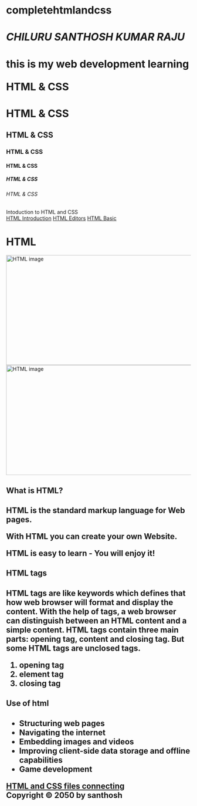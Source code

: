 # completehtmlandcss

<!DOCTYPE html>
 <h1><em>CHILURU <strong>SANTHOSH</strong> KUMAR RAJU</em><h1>
<!--  in HTML
 strong is used instead of bold
  em is used as italic-->
<p>this is my web development learning<p>
 <html>
 
<!DOCTYPE html>
<html>
 <head>
   <tittle>HTML & CSS </tittle>
 </head>
<body></body>
  <h1>HTML & CSS </h1>
 
  <h2>HTML & CSS </h2> 
  <h3>HTML & CSS </h3> 
  <h4>HTML & CSS </h4> 
  <h5>HTML & CSS </h5> 
  <h6>HTML & CSS </h6> 
</html>

<!DOCTYPE html>
<html>
<body>
 <tittle>Intoduction to HTML and CSS</tittle>
 <nav>
  <a href="https://www.w3schools.com/html/html_intro.asp">HTML Introduction</a>
  <a href="https://www.w3schools.com/html/html_editors.asp">HTML Editors</a>
  <a href="https://www.w3schools.com/html/html_basic.asp">HTML Basic</a>
 </nav>
 <h1>HTML</h1> 
 <img src = "https://www.hostinger.com/tutorials/wp-content/uploads/sites/2/2018/11/what-is-html-3.webp" 
  alt ="HTML image"
  height ="300"
  width ="1000" />
 <img src = "html.jpg" 
  alt ="HTML image"
  height ="300"
  width ="1000" />
 <h2>What is HTML?<h2>
 <p>HTML is the standard markup language for Web pages.

With HTML you can create your own Website.

HTML is easy to learn - You will enjoy it!

<p>
 <h2>HTML tags<h2>
 <p>HTML tags are like keywords which defines that how web browser will format and display the content. With the help of tags, a web browser can distinguish between an HTML content and a simple content. HTML tags contain three main parts: opening tag, content and closing tag. But some HTML tags are unclosed tags.

</p>
<ol>
 <li>opening tag</li>
 <li>element tag</li>
 <li>closing tag</li>
</ol>
<h2>Use of html<h2>
<ul>
 <li>Structuring web pages</li>
 <li>Navigating the internet</li>
 <li>Embedding images and videos</li>
 <li>Improving client-side data storage and offline capabilities</li>
 <li>Game development</li>
</ul>
<a href="https://www.w3schools.com/html/html_css.asp">HTML and CSS files connecting</a>
<footer>Copyright &copy; 2050 by santhosh<footer>
</body>
</html>
